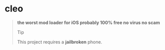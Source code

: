 # cleo
> **the worst mod loader for iOS probably
100% free no virus no scam**
>
> 
>
> Tip
>
> This project requires a **jailbroken** phone.
